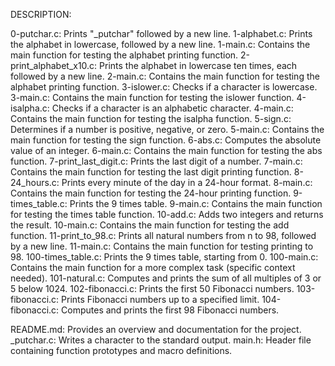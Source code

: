 DESCRIPTION:

0-putchar.c: Prints "_putchar" followed by a new line.
1-alphabet.c: Prints the alphabet in lowercase, followed by a new line.
1-main.c: Contains the main function for testing the alphabet printing function.
2-print_alphabet_x10.c: Prints the alphabet in lowercase ten times, each followed by a new line.
2-main.c: Contains the main function for testing the alphabet printing function.
3-islower.c: Checks if a character is lowercase.
3-main.c: Contains the main function for testing the islower function.
4-isalpha.c: Checks if a character is an alphabetic character.
4-main.c: Contains the main function for testing the isalpha function.
5-sign.c: Determines if a number is positive, negative, or zero.
5-main.c: Contains the main function for testing the sign function.
6-abs.c: Computes the absolute value of an integer.
6-main.c: Contains the main function for testing the abs function.
7-print_last_digit.c: Prints the last digit of a number.
7-main.c: Contains the main function for testing the last digit printing function.
8-24_hours.c: Prints every minute of the day in a 24-hour format.
8-main.c: Contains the main function for testing the 24-hour printing function.
9-times_table.c: Prints the 9 times table.
9-main.c: Contains the main function for testing the times table function.
10-add.c: Adds two integers and returns the result.
10-main.c: Contains the main function for testing the add function.
11-print_to_98.c: Prints all natural numbers from n to 98, followed by a new line.
11-main.c: Contains the main function for testing printing to 98.
100-times_table.c: Prints the 9 times table, starting from 0.
100-main.c: Contains the main function for a more complex task (specific context needed).
101-natural.c: Computes and prints the sum of all multiples of 3 or 5 below 1024.
102-fibonacci.c: Prints the first 50 Fibonacci numbers.
103-fibonacci.c: Prints Fibonacci numbers up to a specified limit.
104-fibonacci.c: Computes and prints the first 98 Fibonacci numbers.

README.md: Provides an overview and documentation for the project.
_putchar.c: Writes a character to the standard output.
main.h: Header file containing function prototypes and macro definitions.

